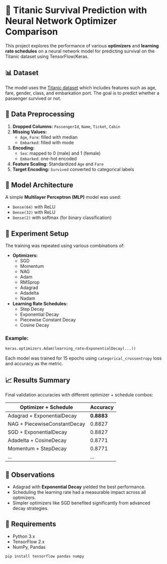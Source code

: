 
# 🚢 Titanic Survival Prediction with Neural Network Optimizer Comparison

This project explores the performance of various **optimizers** and **learning rate schedules** on a neural network model for predicting survival on the Titanic dataset using TensorFlow/Keras.

## 📊 Dataset

The model uses the [Titanic dataset](https://www.kaggle.com/c/titanic) which includes features such as age, fare, gender, class, and embarkation port. The goal is to predict whether a passenger survived or not.

## 🧼 Data Preprocessing

1. **Dropped Columns:** `PassengerId`, `Name`, `Ticket`, `Cabin`
2. **Missing Values:**
   - `Age`, `Fare`: filled with median
   - `Embarked`: filled with mode
3. **Encoding:**
   - `Sex`: mapped to 0 (male) and 1 (female)
   - `Embarked`: one-hot encoded
4. **Feature Scaling:** Standardized `Age` and `Fare`
5. **Target Encoding:** `Survived` converted to categorical labels

## 🧠 Model Architecture

A simple **Multilayer Perceptron (MLP)** model was used:

- `Dense(64)` with ReLU
- `Dense(32)` with ReLU
- `Dense(2)` with softmax (for binary classification)

## 🧪 Experiment Setup

The training was repeated using various combinations of:
- **Optimizers:**
  - SGD
  - Momentum
  - NAG
  - Adam
  - RMSprop
  - Adagrad
  - Adadelta
  - Nadam
- **Learning Rate Schedules:**
  - Step Decay
  - Exponential Decay
  - Piecewise Constant Decay
  - Cosine Decay

### Example:
```python
keras.optimizers.Adam(learning_rate=ExponentialDecay(...))
```

Each model was trained for 15 epochs using `categorical_crossentropy` loss and accuracy as the metric.

## 📈 Results Summary

Final validation accuracies with different optimizer + schedule combos:

| Optimizer + Schedule       | Accuracy |
|---------------------------|----------|
| Adagrad + ExponentialDecay | **0.8883** |
| NAG + PiecewiseConstantDecay | 0.8827 |
| SGD + ExponentialDecay     | 0.8827 |
| Adadelta + CosineDecay     | 0.8771 |
| Momentum + StepDecay       | 0.8771 |
| ... | ... |

## 📌 Observations

- Adagrad with **Exponential Decay** yielded the best performance.
- Scheduling the learning rate had a measurable impact across all optimizers.
- Simpler optimizers like SGD benefited significantly from advanced decay strategies.

## 🧰 Requirements

- Python 3.x
- TensorFlow 2.x
- NumPy, Pandas

```bash
pip install tensorflow pandas numpy
```